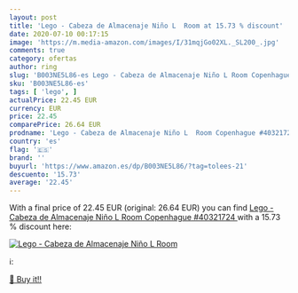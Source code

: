 ```yaml
---
layout: post
title: 'Lego - Cabeza de Almacenaje Niño L  Room at 15.73 % discount'
date: 2020-07-10 00:17:15
image: 'https://m.media-amazon.com/images/I/31mqjGo02XL._SL200_.jpg'
comments: true
category: ofertas
author: ring
slug: 'B003NE5L86-es Lego - Cabeza de Almacenaje Niño L Room Copenhague #40321724'
sku: 'B003NE5L86-es'
tags: [ 'lego', ]
actualPrice: 22.45 EUR
currency: EUR
price: 22.45
comparePrice: 26.64 EUR
prodname: 'Lego - Cabeza de Almacenaje Niño L  Room Copenhague #40321724 '
country: 'es'
flag: '🇪🇸'
brand: ''
buyurl: 'https://www.amazon.es/dp/B003NE5L86/?tag=tolees-21'
descuento: '15.73'
average: '22.45'
---
```


With a final price of 22.45 EUR (original: 26.64 EUR) you can find [Lego - Cabeza de Almacenaje Niño L  Room Copenhague #40321724 ](https://www.amazon.es/dp/B003NE5L86/?tag=tolees-21) with a  15.73 % discount here:

[![Lego - Cabeza de Almacenaje Niño L  Room](https://m.media-amazon.com/images/I/31mqjGo02XL._SL200_.jpg)](https://www.amazon.es/dp/B003NE5L86/?tag=tolees-21)

ℹ️:


[🛒 Buy it!!](https://www.amazon.es/dp/B003NE5L86/?tag=tolees-21)
